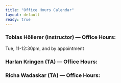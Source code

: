 ```yaml
---
title: "Office Hours Calendar"
layout: default
ready: true
---
```


<style type="text/css">
.pageBreakBefore {page-break-before:always;}
.style1 {color: #999999}
.style2 {font-size: smaller}
table#sched  tr td {font-size: 0.7em;}
table.hdrLinks * td { padding-right: 2em;}
table.hdrLinks * td.curr { font-weight:bold; }
</style>

<h3>Tobias Höllerer (instructor) — <strong>Office Hours</strong>:</h3>

Tue, 11-12:30pm, and by appointment


<h3>Harlan Kringen (TA) — <strong>Office Hours</strong>:</h3>


<h3>Richa Wadaskar (TA) — <strong>Office Hours</strong>:</h3>


